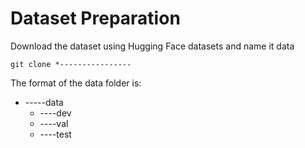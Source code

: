 # Dataset Preparation

Download the dataset using Hugging Face datasets and name it data

```
git clone *----------------
```

The format of the data folder is:

- -----data
  - ----dev
  - ----val
  - ----test

